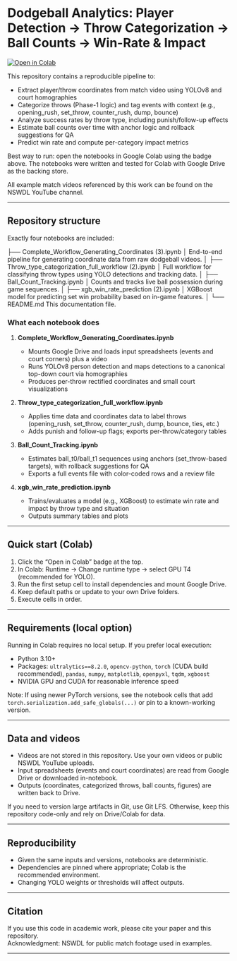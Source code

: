 # Dodgeball Analytics: Player Detection → Throw Categorization → Ball Counts → Win-Rate & Impact

[![Open in Colab](https://colab.research.google.com/assets/colab-badge.svg)](https://colab.research.google.com/drive/1OZbOTxo16YGmxt-V08jD19TMM3QxdOfn)

This repository contains a reproducible pipeline to:

- Extract player/throw coordinates from match video using YOLOv8 and court homographies
- Categorize throws (Phase-1 logic) and tag events with context (e.g., opening_rush, set_throw, counter_rush, dump, bounce)
- Analyze success rates by throw type, including punish/follow-up effects
- Estimate ball counts over time with anchor logic and rollback suggestions for QA
- Predict win rate and compute per-category impact metrics

Best way to run: open the notebooks in Google Colab using the badge above. The notebooks were written and tested for Colab with Google Drive as the backing store.

All example match videos referenced by this work can be found on the NSWDL YouTube channel.

---

## Repository structure

Exactly four notebooks are included:

├── Complete_Workflow_Generating_Coordinates (3).ipynb
│ End-to-end pipeline for generating coordinate data from raw dodgeball videos.
│
├── Throw_type_categorization_full_workflow (2).ipynb
│ Full workflow for classifying throw types using YOLO detections and tracking data.
│
├── Ball_Count_Tracking.ipynb
│ Counts and tracks live ball possession during game sequences.
│
├── xgb_win_rate_prediction (2).ipynb
│ XGBoost model for predicting set win probability based on in-game features.
│
└── README.md
This documentation file.


### What each notebook does

1) **Complete_Workflow_Generating_Coordinates.ipynb**  
   - Mounts Google Drive and loads input spreadsheets (events and court corners) plus a video  
   - Runs YOLOv8 person detection and maps detections to a canonical top-down court via homographies  
   - Produces per-throw rectified coordinates and small court visualizations

2) **Throw_type_categorization_full_workflow.ipynb**  
   - Applies time data and coordinates data to label throws (opening_rush, set_throw, counter_rush, dump, bounce, ties, etc.)  
   - Adds punish and follow-up flags; exports per-throw/category tables

3) **Ball_Count_Tracking.ipynb**  
   - Estimates ball_t0/ball_t1 sequences using anchors (set_throw-based targets), with rollback suggestions for QA  
   - Exports a full events file with color-coded rows and a review file

4) **xgb_win_rate_prediction.ipynb**  
   - Trains/evaluates a model (e.g., XGBoost) to estimate win rate and impact by throw type and situation  
   - Outputs summary tables and plots

---

## Quick start (Colab)

1. Click the “Open in Colab” badge at the top.  
2. In Colab: Runtime → Change runtime type → select GPU T4 (recommended for YOLO).  
3. Run the first setup cell to install dependencies and mount Google Drive.  
4. Keep default paths or update to your own Drive folders.  
5. Execute cells in order.

---

## Requirements (local option)

Running in Colab requires no local setup. If you prefer local execution:

- Python 3.10+  
- Packages: `ultralytics==8.2.0`, `opencv-python`, `torch` (CUDA build recommended), `pandas`, `numpy`, `matplotlib`, `openpyxl`, `tqdm`, `xgboost`  
- NVIDIA GPU and CUDA for reasonable inference speed

Note: If using newer PyTorch versions, see the notebook cells that add `torch.serialization.add_safe_globals(...)` or pin to a known-working version.

---

## Data and videos

- Videos are not stored in this repository. Use your own videos or public NSWDL YouTube uploads.  
- Input spreadsheets (events and court coordinates) are read from Google Drive or downloaded in-notebook.  
- Outputs (coordinates, categorized throws, ball counts, figures) are written back to Drive.

If you need to version large artifacts in Git, use Git LFS. Otherwise, keep this repository code-only and rely on Drive/Colab for data.

---

## Reproducibility

- Given the same inputs and versions, notebooks are deterministic.  
- Dependencies are pinned where appropriate; Colab is the recommended environment.  
- Changing YOLO weights or thresholds will affect outputs.

---

## Citation

If you use this code in academic work, please cite your paper and this repository.  
Acknowledgment: NSWDL for public match footage used in examples.

---

